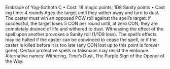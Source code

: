 Embrace of Yog-Sothoth C
• Cost:  18 magic points; 1D8 Sanity points
•
 Cast
ing time: 4 rounds
Ages the target until they wither away and turn to dust. 
The caster must win an opposed POW roll against the 
spell’s target: if successful, the target loses 5 CON per 
round until, at zero CON, they are completely drained 
of life and withered to dust. Witnessing the effect of the 
spell upon another provokes a Sanity roll (1/1D8 loss). 
The spell’s effects may be halted if the caster can be 
convinced to cease the spell, or if the caster is killed before 
it is too late (any CON lost up to this point is forever gone). 
Certain protective spells or talismans may resist the embrace.
Alternative names: Withering, Time’s Dust, The Purple Sign 
of the Opener of the Way.

